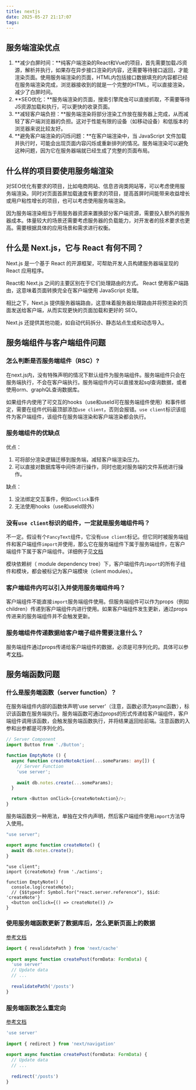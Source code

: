 ```yaml
---
title: nextjs
date: 2025-05-27 21:17:07
tags:
---
```



## 服务端渲染优点

1. **减少白屏时间：**纯客户端渲染的React和Vue的项目，首先需要加载JS资源，解析并执行，如果存在异步接口渲染的内容，还需要等待接口返回，才能渲染页面。使用服务端渲染的页面，HTML内包括接口数据填充的内容都已经在服务端渲染完成，浏览器接收到的就是一个完整的HTML，可以直接渲染，减少了白屏时间。
2. **SEO优化：**服务端渲染的页面，搜索引擎爬虫可以直接抓取，不需要等待JS资源加载和执行，可以更快的收录页面。
3. **减轻客户端负担：**服务端渲染将部分渲染工作放在服务器上完成，从而减轻了客户端浏览器的负担。这对于性能有限的设备（如移动设备）和低版本的浏览器来说比较友好。
4. **避免客户端渲染的闪烁问题：**在客户端渲染中，当 JavaScript 文件加载并执行时，可能会出现页面内容闪烁或重新排列的情况。服务端渲染可以避免这种问题，因为它在服务器端就已经生成了完整的页面布局。

## 什么样的项目要使用服务端渲染

对SEO优化有要求的项目，比如电商网站、信息咨询类网站等，可以考虑使用服务端渲染。同时对页面首屏加载速度有要求的项目，提高首屏时间能带来收益增长或用户粘性增长的项目，也可以考虑使用服务端渲染。

因为服务端渲染相当于用服务器资源来置换部分客户端资源，需要投入额外的服务器成本。体量较大的场景还需要考虑服务器的负载能力，对开发者的技术要求也更高。需要根据具体的应用场景和需求进行权衡。

## 什么是 Next.js，它与 React 有何不同？

Next.js 是一个基于 React 的开源框架，可帮助开发人员构建服务器端呈现的 React 应用程序。

React和 Next.js 之间的主要区别在于它们处理路由的方式。 React 使用客户端路由，这意味着页面转换完全在客户端使用 JavaScript 处理。

相比之下，Next.js 提供服务器端路由，这意味着服务器处理路由并将预渲染的页面发送给客户端，从而实现更快的页面加载和更好的 SEO。

Next.js 还提供其他功能，如自动代码拆分、静态站点生成和动态导入。

## 服务端组件与客户端组件问题

### 怎么判断是否服务端组件（RSC）?

在next.js内，没有特殊声明的情况下默认组件为服务端组件。服务端组件只会在服务端执行，不会在客户端执行。服务端组件内可以直接发起sql查询数据，或者使用orm、graphQL查询数据库。

如果组件内使用了可交互的hooks（use和useId可在服务端组件使用）和事件绑定，需要在组件代码最顶部添加`use client`，否则会报错。`use client`标识该组件为客户端组件，该组件在服务端渲染和客户端渲染都会执行。

### 服务端组件的优缺点

优点：
1. 可将部分渲染逻辑迁移到服务端，减轻客户端渲染压力。
2. 可以直接对数据库等中间件进行操作，同时也能对服务端的文件系统进行操作。

缺点：
1. 没法绑定交互事件，例如`onClick`事件
2. 无法使用hooks（use和useId除外）

### 没有`use client`标识的组件，一定就是服务端组件吗？

不一定。假设有个`FancyText`组件，它没有`use client`标记。但它同时被服务端组件和客户端组件`import`并使用，那么它在服务端组件下属于服务端组件，在客户端组件下属于客户端组件。详细例子见[文档](https://react.dev/reference/rsc/use-client#how-use-client-marks-client-code)

模块依赖树（ module dependency tree）下，客户端组件内`import`的所有子组件和模块，都会被标记为客户端模块（client modules）。

### 客户端组件内可以引入并使用服务端组件吗？

客户端组件不能直接`import`服务端组件使用。但服务端组件可以作为props（例如 children）传递到客户端组件内进行使用。如果客户端组件发生更新，通过props传进来的服务端组件并不会触发更新。

### 服务端组件传递数据给客户端子组件需要注意什么？

服务端组件通过props传递给客户端组件的数据，必须是可序列化的。具体可以参考[文档](https://react.dev/reference/rsc/use-client#serializable-types)。

## 服务端函数问题

### 什么是服务端函数（server function）？

在服务端组件内部的函数体声明'use server'（注意，函数必须为async函数），标识该函数在服务端执行。服务端函数可通过props的形式传递给客户端组件，客户端组件调用该函数，会触发服务端函数执行，并将结果返回给前端。注意函数的入参和出参都是可序列化的。

```typescript
// Server Component
import Button from './Button';

function EmptyNote () {
  async function createNoteAction(...someParams: any[]) {
    // Server Function
    'use server';
    
    await db.notes.create(...someParams);
  }

  return <Button onClick={createNoteAction}/>;
}
```

服务端函数另一种用法，单独在文件内声明，然后客户端组件使用`import`方法导入使用。

```typescript
"use server";

export async function createNote() {
  await db.notes.create();
}
```

```tsx
"use client";
import {createNote} from './actions';

function EmptyNote() {
  console.log(createNote);
  // {$$typeof: Symbol.for("react.server.reference"), $$id: 'createNote'}
  <button onClick={() => createNote()} />
}
```

### 使用服务端函数更新了数据库后，怎么更新页面上的数据


[参考文档](https://nextjs.org/docs/app/getting-started/updating-data#revalidating-the-cache)

```typescript
import { revalidatePath } from 'next/cache'
 
export async function createPost(formData: FormData) {
  'use server'
  // Update data
  // ...
 
  revalidatePath('/posts')
}
```

### 服务端函数怎么重定向

[参考文档](https://nextjs.org/docs/app/getting-started/updating-data#redirecting)

```typescript
'use server'
 
import { redirect } from 'next/navigation'
 
export async function createPost(formData: FormData) {
  // Update data
  // ...
 
  redirect('/posts')
}
```